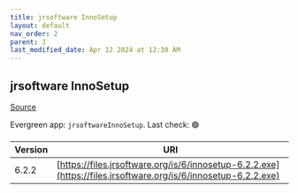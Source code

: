 ```yaml
---
title: jrsoftware InnoSetup
layout: default
nav_order: 2
parent: J
last_modified_date: Apr 12 2024 at 12:30 AM
---
```


## jrsoftware InnoSetup

[Source](https://www.innosetup.com)

Evergreen app: `jrsoftwareInnoSetup`. Last check: 🟢

| Version | URI                                                                                                            |
| ------- | -------------------------------------------------------------------------------------------------------------- |
| 6.2.2   | [https://files.jrsoftware.org/is/6/innosetup-6.2.2.exe](https://files.jrsoftware.org/is/6/innosetup-6.2.2.exe) |
